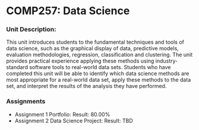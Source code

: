 # COMP257: Data Science

### Unit Description: 
This unit introduces students to the fundamental techniques and tools of data science, such as the graphical display of data, predictive models, evaluation methodologies, regression, classification and clustering. The unit provides practical experience applying these methods using industry-standard software tools to real-world data sets. Students who have completed this unit will be able to identify which data science methods are most appropriate for a real-world data set, apply these methods to the data set, and interpret the results of the analysis they have performed.


### Assignments 
- Assignment 1 Portfolio: Result: 80.00%	
- Assignment 2 Data Science Project: Result: TBD
